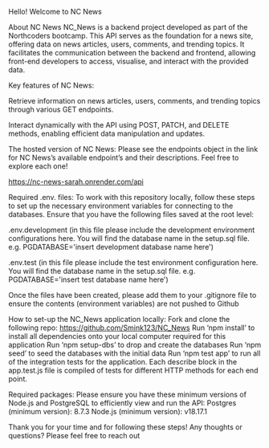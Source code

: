 Hello! Welcome to NC News



About NC News
NC_News is a backend project developed as part of the Northcoders bootcamp. This API serves as the foundation for a news site, offering data on news articles, users, comments, and trending topics. It facilitates the communication between the backend and frontend, allowing front-end developers to access, visualise, and interact with the provided data.

Key features of NC News:

Retrieve information on news articles, users, comments, and trending topics through various GET endpoints.
  
Interact dynamically with the API using POST, PATCH, and DELETE methods, enabling efficient data manipulation and updates.



The hosted version of NC News:
Please see the endpoints object in the link for NC News’s available endpoint’s and their descriptions. Feel free to explore each one!

https://nc-news-sarah.onrender.com/api



Required .env. files:
To work with this repository locally, follow these steps to set up the necessary environment variables for connecting to the databases. Ensure that you have the following files saved at the root level:

.env.development (in this file please include the development environment configurations here. You will find the database name in the setup.sql file. e.g. PGDATABASE='insert development database name here')

.env.test (in this file please include the test environment configuration here. You will find the database name in the setup.sql file. e.g. PGDATABASE='insert test database name here')

Once the files have been created, please add them to your .gitignore file to ensure the contents (environment variables) are not pushed to Github



How to set-up the NC_News application locally:
Fork and clone the following repo: https://github.com/Smink123/NC_News
Run ‘npm install’ to install all dependencies onto your local computer required for this application
Run ‘npm setup-dbs’ to drop and create the databases
Run ‘npm seed’ to seed the databases with the initial data
Run ‘npm test app’ to run all of the integration tests for the application. Each describe block in the app.test.js file is compiled of tests for different HTTP methods for each end point.



Required packages:
Please ensure you have these minimum versions of Node.js and PostgreSQL to efficiently view and run the API:
Postgres (minimum version): 8.7.3
Node.js (minimum version): v18.17.1



Thank you for your time and for following these steps! Any thoughts or questions? 
Please feel free to reach out
